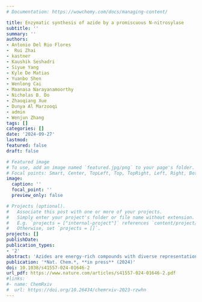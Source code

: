 ```yaml
---
# Documentation: https://wowchemy.com/docs/managing-content/

title: Enzymatic synthesis of azide by a promiscuous N-nitrosylase 
subtitle: ''
summary: ''
authors:
- Antonio Del Rio Flores
-  Rui Zhai
- kastner
- Kaushik Seshadri
- Siyue Yang
- Kyle De Matias
- Yuanbo Shen
- Wenlong Cai
- Maanasa Narayanamoorthy
- Nicholas B. Do
- Zhaoqiang Xue
- Dunya Al Marzooqi
- admin 
- Wenjun Zhang
tags: []
categories: []
date: '2024-09-27'
lastmod: 
featured: false
draft: false

# Featured image
# To use, add an image named `featured.jpg/png` to your page's folder.
# Focal points: Smart, Center, TopLeft, Top, TopRight, Left, Right, BottomLeft, Bottom, BottomRight.
image:
  caption: ''
  focal_point: ''
  preview_only: false

# Projects (optional).
#   Associate this post with one or more of your projects.
#   Simply enter your project's folder or file name without extension.
#   E.g. `projects = ["internal-project"]` references `content/project/deep-learning/index.md`.
#   Otherwise, set `projects = []`.
projects: []
publishDate: 
publication_types:
- '2'
abstract: 'Azides are energy-rich compounds with diverse representation in a broad range of scientific disciplines, including material science, synthetic chemistry, pharmaceutical science and chemical biology. Despite ubiquitous usage of the azido group, the underlying biosynthetic pathways for its formation remain largely unknown. Here we report the characterization of an enzymatic route for de novo azide construction. We demonstrate that Tri17, a promiscuous ATP- and nitrite-dependent enzyme, catalyses organic azide synthesis through sequential N-nitrosation and dehydration of aryl hydrazines. Through biochemical, structural and computational analyses, we further propose a plausible molecular mechanism for azide synthesis that sets the stage for future biocatalytic applications and biosynthetic pathway engineering.'
publication: '*Nat. Chem.*, **in press** (2024)'
doi: 10.1038/s41557-024-01646-2
url_pdf: https://www.nature.com/articles/s41557-024-01646-2.pdf
#links:
#- name: ChemRxiv
#  url: https://doi.org/10.26434/chemrxiv-2023-rzwhn
---
```

